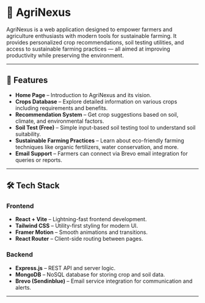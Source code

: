 # 🌱 AgriNexus

AgriNexus is a web application designed to empower farmers and agriculture enthusiasts with modern tools for sustainable farming. It provides personalized crop recommendations, soil testing utilities, and access to sustainable farming practices — all aimed at improving productivity while preserving the environment.

---

## 🚀 Features

- **Home Page** – Introduction to AgriNexus and its vision.  
- **Crops Database** – Explore detailed information on various crops including requirements and benefits.  
- **Recommendation System** – Get crop suggestions based on soil, climate, and environmental factors.  
- **Soil Test (Free)** – Simple input-based soil testing tool to understand soil suitability.  
- **Sustainable Farming Practices** – Learn about eco-friendly farming techniques like organic fertilizers, water conservation, and more.  
- **Email Support** – Farmers can connect via Brevo email integration for queries or reports.  

---

## 🛠️ Tech Stack

### Frontend
- **React + Vite** – Lightning-fast frontend development.  
- **Tailwind CSS** – Utility-first styling for modern UI.  
- **Framer Motion** – Smooth animations and transitions.  
- **React Router** – Client-side routing between pages.  

### Backend
- **Express.js** – REST API and server logic.  
- **MongoDB** – NoSQL database for storing crop and soil data.  
- **Brevo (Sendinblue)** – Email service integration for communication and alerts.  

---

